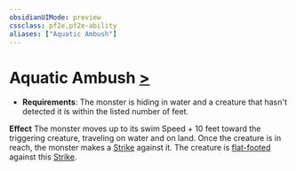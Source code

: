 ```yaml
---
obsidianUIMode: preview
cssclass: pf2e,pf2e-ability
aliases: ["Aquatic Ambush"]
---
```

# Aquatic Ambush [>](rules/core-rulebook/chapter-9-playing-the-game.md#Actions "Single Action")

- **Requirements**: The monster is hiding in water and a creature that hasn't detected it is within the listed number of feet.

**Effect** The monster moves up to its swim Speed + 10 feet toward the triggering creature, traveling on water and on land. Once the creature is in reach, the monster makes a [Strike](rules/actions/strike.md) against it. The creature is [flat-footed](rules/conditions.md#Flat-footed) against this [Strike](rules/actions/strike.md).